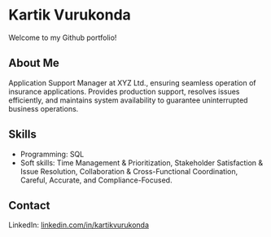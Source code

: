 # Kartik Vurukonda

Welcome to my Github portfolio! 

## About Me
Application Support Manager at XYZ Ltd., ensuring seamless operation of insurance applications. Provides production support, resolves issues efficiently, and maintains system availability to guarantee uninterrupted business operations.

## Skills
- Programming: SQL
- Soft skills: Time Management & Prioritization, Stakeholder Satisfaction & Issue Resolution, Collaboration & Cross-Functional Coordination, Careful, Accurate, and Compliance-Focused.

## Contact
LinkedIn: [linkedin.com/in/kartikvurukonda](https://www.linkedin.com/in/kartik-vurukonda-353960102)
